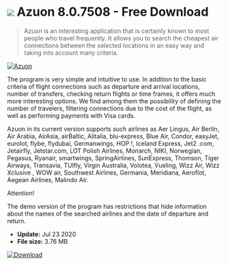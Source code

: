 # ![](https://cdn.softexe.net/static/icon/e/azuon-8138.png) Azuon 8.0.7508  - Free Download

> Azuon is an interesting application that is certainly known to most people who travel frequently. It allows you to search the cheapest air connections between the selected locations in an easy way and taking into account many criteria.

[![Azuon](https://gallery.dpcdn.pl/imgc/Tools/57839/g_-_420x350_1.5_-_x20150325145331_0.png)](https://softexe.net/win/hobbies-lifestyle/other/azuon:hpch.html)

The program is very simple and intuitive to use. In addition to the basic criteria of flight connections such as departure and arrival locations, number of transfers, checking return flights or time frames, it offers much more interesting options. We find among them the possibility of defining the number of travelers, filtering connections due to the cost of the flight, as well as performing payments with Visa cards.
 
 Azuon in its current version supports such airlines as Aer Lingus, Air Berlin, Air Arabia, AirAsia, airBaltic, Alitalia, blu-express, Blue Air, Condor, easyJet, eurolot, flybe, flydubai, Germanwings, HOP !, Iceland Express, Jet2 .com, Jetairfly, Jetstar.com, LOT Polish Airlines, Monarch, NIKI, Norwegian, Pegasus, Ryanair, smartwings, SpringAirlines, SunExpress, Thomson, Tiger Airways, Transavia, TUIfly, Virgin Australia, Volotea, Vueling, Wizz Air, Wizz Xclusive , WOW air, Southwest Airlines, Germania, Meridiana, Aeroflot, Aegean Airlines, Malindo Air. 
 
 Attention!
 
 The demo version of the program has restrictions that hide information about the names of the searched airlines and the date of departure and return.


- **Update:** Jul 23 2020
- **File size:** 3.76 MB

[![Download](https://cdn.softexe.net/static/img/download.png)](https://softexe.net/win/hobbies-lifestyle/other/azuon:hpch.html)

